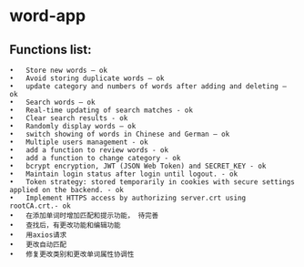# word-app

## Functions list:

	•	Store new words – ok
	•	Avoid storing duplicate words – ok
	•	update category and numbers of words after adding and deleting – ok
	•	Search words – ok
	•	Real-time updating of search matches - ok
	•	Clear search results - ok
	•	Randomly display words – ok
	•	switch showing of words in Chinese and German – ok
	•	Multiple users management - ok
	•	add a function to review words - ok
	•	add a function to change category - ok
	•	bcrypt encryption, JWT (JSON Web Token) and SECRET_KEY - ok
	•	Maintain login status after login until logout. - ok
	•	Token strategy: stored temporarily in cookies with secure settings applied on the backend. - ok
	•	Implement HTTPS access by authorizing server.crt using rootCA.crt.- ok
	•	在添加单词时增加匹配和提示功能， 待完善
	•	查找后，有更改功能和编辑功能
	•	用axios请求
	•	更改自动匹配
	•	修复更改类别和更改单词属性协调性





 